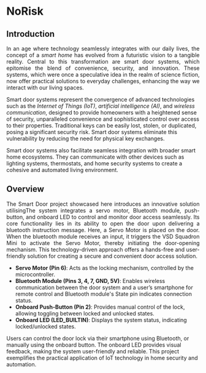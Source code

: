 # NoRisk
## Introduction
<p align="justify">
In an age where technology seamlessly integrates with our daily lives, the concept of a <i>smart home</i> has evolved from a futuristic vision to a tangible reality. Central to this transformation are smart door systems, which epitomise the blend of convenience, security, and innovation. These systems, which were once a speculative idea in the realm of science fiction, now offer practical solutions to everyday challenges, enhancing the way we interact with our living spaces.

Smart door systems represent the convergence of advanced technologies such as the <i>Internet of Things (IoT)</i>, <i>artificial intelligence (AI)</i>, and <i>wireless communication</i>, designed to provide homeowners with a heightened sense of security, unparalleled convenience and sophisticated control over access to their properties. Traditional keys can be easily lost, stolen, or duplicated, posing a significant security risk. Smart door systems eliminate this vulnerability by reducing the need for physical key exchanges.

Smart door systems also facilitate seamless integration with broader smart home ecosystems. They can communicate with other devices such as lighting systems, thermostats, and home security systems to create a cohesive and automated living environment. 

## Overview
<p align="justify">
The Smart Door project showcased here introduces an innovative solution utilisingThe system integrates a servo motor, Bluetooth module, push-button, and onboard LED to control and monitor door access seamlessly. Its core functionality lies in its ability to open the door upon delivering a bluetooth instruction message. Here, a Servo Motor is placed on the door. When the bluetooth module receives an input, it triggers the VSD Squadron Mini to activate the Servo Motor, thereby initiating the door-opening mechanism. This technology-driven approach offers a hands-free and user-friendly solution for creating a secure and convenient door access solution. 
<ul>
<li><b>Servo Motor (Pin 6)</b>: Acts as the locking mechanism, controlled by the microcontroller.</li>
<li><b>Bluetooth Module (Pins 3, 4, 7, GND, 5V)</b>: Enables wireless communication between the door system and a user’s smartphone for remote control and Bluetooth module's State pin indicates connection status.</li>
<li><b>Onboard Push-Button (Pin 2)</b>: Provides manual control of the lock, allowing toggling between locked and unlocked states.</li>
<li><b>Onboard LED (LED_BUILTIN)</b>: Displays the system status, indicating locked/unlocked states.</li>
</ul>
Users can control the door lock via their smartphone using Bluetooth, or manually using the onboard button. The onboard LED provides visual feedback, making the system user-friendly and reliable. This project exemplifies the practical application of IoT technology in home security and automation.
</p>
